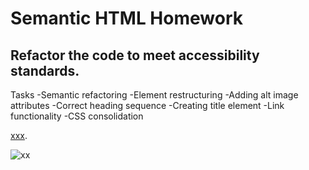 # Semantic HTML Homework

## Refactor the code to meet accessibility standards.

Tasks
-Semantic refactoring
-Element restructuring
-Adding alt image attributes
-Correct heading sequence
-Creating title element
-Link functionality
-CSS consolidation

[xxx](https://en.wikipedia.org/wiki/Agile_software_development).

![xx ](./Assets/01-html-css-git-homework-demo.png)

